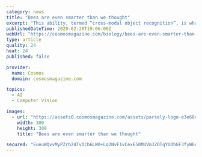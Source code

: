 ```yaml
---
category: news
title: "Bees are even smarter than we thought"
excerpt: "This ability, termed “cross-modal object recognition”, is what helps us find things in the dark, like fumbling around in a cluttered handbag for a set of keys. We can store visual information about the keys and transfer this knowledge to how they feel. Researchers at Queen Mary University of London, UK, and Macquarie University in Australia ..."
publishedDateTime: 2020-02-20T19:06:00Z
webUrl: "https://cosmosmagazine.com/biology/bees-are-even-smarter-than-we-thought"
type: article
quality: 24
heat: 24
published: false

provider:
  name: Cosmos
  domain: cosmosmagazine.com

topics:
  - AI
  - Computer Vision

images:
  - url: "https://assets0.cosmosmagazine.com/assets/parsely-logo-e3e68c87e5824f9be72c9e2ae9df4ca4a27d7f0df595aa6a0c2c3474d551b7f7.png"
    width: 300
    height: 300
    title: "Bees are even smarter than we thought"

secured: "EueuWQvvMyPZrb24TvOcb6LW0+Lq2NvF1vCexE50MUVmJZOTqYUOhGF3fyW6ofuyabkZmuGJC0q7yKIBaAAAkWTpjx3WeGrNPieUufXq7nJCtmramUz1krDOtVnAJNPkDD3SyLgr1yCXiZ1merpW4lN9E9DA8wLRG2WEZPzDSTQE/RbtlGE6H9RvPeUaamZovoZJu6mRxbbJM8Jh+4YH38zK/zZCZ0A0uPDaKM4z32NnD5wKZDp+9LsxH5h9WSPMv+BweLUOW12Wyipm6rFt5BplaG5MBYc2VpsVPqKAtL1l9dm823XMMXtCmJkeHEgEkBUCPGs4bdexGxbwmJ0cQYY8sBlaRfXWQFQ4PUDX9C7rJIQBCA0d0rSykwZ9GC2IUU1FpcdzYqJaKTDOIkxZAS+fryBt2he3KmfioDpPycuTzdcfsokscsKyi90BG1afxu9UBgIGEYfPmTOIls/wauAscxkLLUjURNC5KvkZWE0=;8yMDo00RgCa4UBWl29Zw2g=="
---
```


